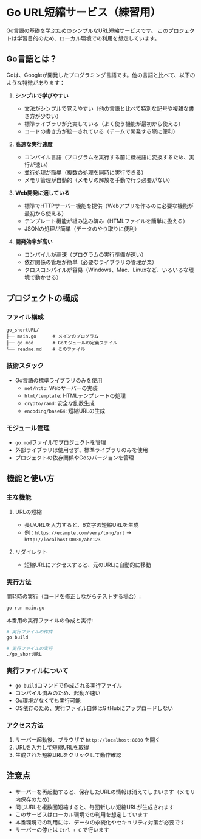 # Go URL短縮サービス（練習用）

Go言語の基礎を学ぶためのシンプルなURL短縮サービスです。
このプロジェクトは学習目的のため、ローカル環境での利用を想定しています。

## Go言語とは？

Goは、Googleが開発したプログラミング言語です。他の言語と比べて、以下のような特徴があります：

1. **シンプルで学びやすい**
   - 文法がシンプルで覚えやすい（他の言語と比べて特別な記号や複雑な書き方が少ない）
   - 標準ライブラリが充実している（よく使う機能が最初から使える）
   - コードの書き方が統一されている（チームで開発する際に便利）

2. **高速な実行速度**
   - コンパイル言語（プログラムを実行する前に機械語に変換するため、実行が速い）
   - 並行処理が簡単（複数の処理を同時に実行できる）
   - メモリ管理が自動的（メモリの解放を手動で行う必要がない）

3. **Web開発に適している**
   - 標準でHTTPサーバー機能を提供（Webアプリを作るのに必要な機能が最初から使える）
   - テンプレート機能が組み込み済み（HTMLファイルを簡単に扱える）
   - JSONの処理が簡単（データのやり取りに便利）

4. **開発効率が高い**
   - コンパイルが高速（プログラムの実行準備が速い）
   - 依存関係の管理が簡単（必要なライブラリの管理が楽）
   - クロスコンパイルが容易（Windows、Mac、Linuxなど、いろいろな環境で動かせる）

## プロジェクトの構成

### ファイル構成
```
go_shortURL/
├── main.go      # メインのプログラム
├── go.mod       # Goモジュールの定義ファイル
└── readme.md    # このファイル
```

### 技術スタック
- Go言語の標準ライブラリのみを使用
  - `net/http`: Webサーバーの実装
  - `html/template`: HTMLテンプレートの処理
  - `crypto/rand`: 安全な乱数生成
  - `encoding/base64`: 短縮URLの生成

### モジュール管理
- `go.mod`ファイルでプロジェクトを管理
- 外部ライブラリは使用せず、標準ライブラリのみを使用
- プロジェクトの依存関係やGoのバージョンを管理

## 機能と使い方

### 主な機能
1. URLの短縮
   - 長いURLを入力すると、6文字の短縮URLを生成
   - 例：`https://example.com/very/long/url` → `http://localhost:8080/abc123`

2. リダイレクト
   - 短縮URLにアクセスすると、元のURLに自動的に移動

### 実行方法

開発時の実行（コードを修正しながらテストする場合）:
```bash
go run main.go
```

本番用の実行ファイルの作成と実行:
```bash
# 実行ファイルの作成
go build

# 実行ファイルの実行
./go_shortURL
```

### 実行ファイルについて
- `go build`コマンドで作成される実行ファイル
- コンパイル済みのため、起動が速い
- Go環境がなくても実行可能
- OS依存のため、実行ファイル自体はGitHubにアップロードしない

### アクセス方法
1. サーバー起動後、ブラウザで `http://localhost:8080` を開く
2. URLを入力して短縮URLを取得
3. 生成された短縮URLをクリックして動作確認

## 注意点

- サーバーを再起動すると、保存したURLの情報は消えてしまいます（メモリ内保存のため）
- 同じURLを複数回短縮すると、毎回新しい短縮URLが生成されます
- このサービスはローカル環境での利用を想定しています
- 本番環境での利用には、データの永続化やセキュリティ対策が必要です
- サーバーの停止は `Ctrl + C` で行います
